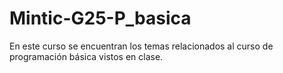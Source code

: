 # Mintic-G25-P_basica
En este curso se encuentran los temas relacionados al curso de programación básica vistos en clase.

